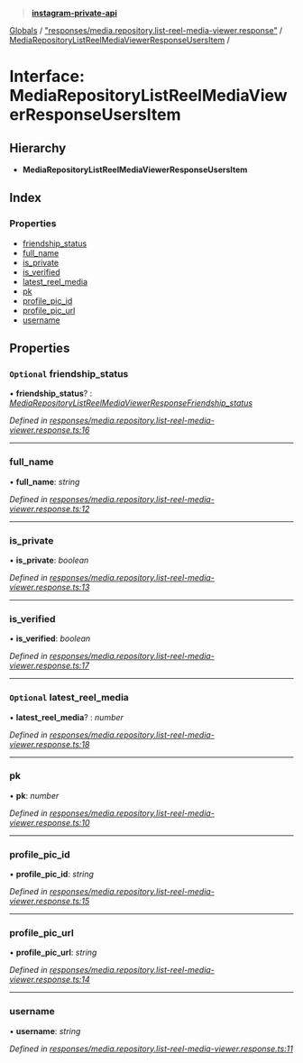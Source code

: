 > **[instagram-private-api](../README.md)**

[Globals](../README.md) / ["responses/media.repository.list-reel-media-viewer.response"](../modules/_responses_media_repository_list_reel_media_viewer_response_.md) / [MediaRepositoryListReelMediaViewerResponseUsersItem](_responses_media_repository_list_reel_media_viewer_response_.mediarepositorylistreelmediaviewerresponseusersitem.md) /

# Interface: MediaRepositoryListReelMediaViewerResponseUsersItem

## Hierarchy

* **MediaRepositoryListReelMediaViewerResponseUsersItem**

## Index

### Properties

* [friendship_status](_responses_media_repository_list_reel_media_viewer_response_.mediarepositorylistreelmediaviewerresponseusersitem.md#optional-friendship_status)
* [full_name](_responses_media_repository_list_reel_media_viewer_response_.mediarepositorylistreelmediaviewerresponseusersitem.md#full_name)
* [is_private](_responses_media_repository_list_reel_media_viewer_response_.mediarepositorylistreelmediaviewerresponseusersitem.md#is_private)
* [is_verified](_responses_media_repository_list_reel_media_viewer_response_.mediarepositorylistreelmediaviewerresponseusersitem.md#is_verified)
* [latest_reel_media](_responses_media_repository_list_reel_media_viewer_response_.mediarepositorylistreelmediaviewerresponseusersitem.md#optional-latest_reel_media)
* [pk](_responses_media_repository_list_reel_media_viewer_response_.mediarepositorylistreelmediaviewerresponseusersitem.md#pk)
* [profile_pic_id](_responses_media_repository_list_reel_media_viewer_response_.mediarepositorylistreelmediaviewerresponseusersitem.md#profile_pic_id)
* [profile_pic_url](_responses_media_repository_list_reel_media_viewer_response_.mediarepositorylistreelmediaviewerresponseusersitem.md#profile_pic_url)
* [username](_responses_media_repository_list_reel_media_viewer_response_.mediarepositorylistreelmediaviewerresponseusersitem.md#username)

## Properties

### `Optional` friendship_status

• **friendship_status**? : *[MediaRepositoryListReelMediaViewerResponseFriendship_status](_responses_media_repository_list_reel_media_viewer_response_.mediarepositorylistreelmediaviewerresponsefriendship_status.md)*

*Defined in [responses/media.repository.list-reel-media-viewer.response.ts:16](https://github.com/dilame/instagram-private-api/blob/e9c516c/src/responses/media.repository.list-reel-media-viewer.response.ts#L16)*

___

###  full_name

• **full_name**: *string*

*Defined in [responses/media.repository.list-reel-media-viewer.response.ts:12](https://github.com/dilame/instagram-private-api/blob/e9c516c/src/responses/media.repository.list-reel-media-viewer.response.ts#L12)*

___

###  is_private

• **is_private**: *boolean*

*Defined in [responses/media.repository.list-reel-media-viewer.response.ts:13](https://github.com/dilame/instagram-private-api/blob/e9c516c/src/responses/media.repository.list-reel-media-viewer.response.ts#L13)*

___

###  is_verified

• **is_verified**: *boolean*

*Defined in [responses/media.repository.list-reel-media-viewer.response.ts:17](https://github.com/dilame/instagram-private-api/blob/e9c516c/src/responses/media.repository.list-reel-media-viewer.response.ts#L17)*

___

### `Optional` latest_reel_media

• **latest_reel_media**? : *number*

*Defined in [responses/media.repository.list-reel-media-viewer.response.ts:18](https://github.com/dilame/instagram-private-api/blob/e9c516c/src/responses/media.repository.list-reel-media-viewer.response.ts#L18)*

___

###  pk

• **pk**: *number*

*Defined in [responses/media.repository.list-reel-media-viewer.response.ts:10](https://github.com/dilame/instagram-private-api/blob/e9c516c/src/responses/media.repository.list-reel-media-viewer.response.ts#L10)*

___

###  profile_pic_id

• **profile_pic_id**: *string*

*Defined in [responses/media.repository.list-reel-media-viewer.response.ts:15](https://github.com/dilame/instagram-private-api/blob/e9c516c/src/responses/media.repository.list-reel-media-viewer.response.ts#L15)*

___

###  profile_pic_url

• **profile_pic_url**: *string*

*Defined in [responses/media.repository.list-reel-media-viewer.response.ts:14](https://github.com/dilame/instagram-private-api/blob/e9c516c/src/responses/media.repository.list-reel-media-viewer.response.ts#L14)*

___

###  username

• **username**: *string*

*Defined in [responses/media.repository.list-reel-media-viewer.response.ts:11](https://github.com/dilame/instagram-private-api/blob/e9c516c/src/responses/media.repository.list-reel-media-viewer.response.ts#L11)*